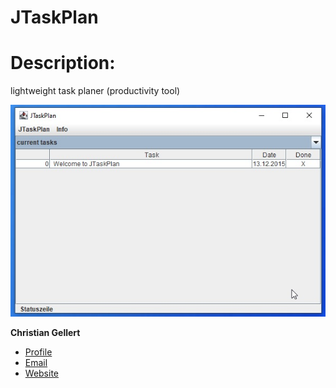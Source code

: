 # JTaskPlan

# Description: 
lightweight task planer (productivity tool)

![Screenshot](JTaskPlan/img/screenshot.jpg)

**Christian Gellert**

- [Profile](https://github.com/fuerchtegottt "Christian Gellert")
- [Email](mailto:christian.gellert@web.de?subject=Hi% "Hi!")
- [Website](http://www.g3ll3rt.de "Welcome")
